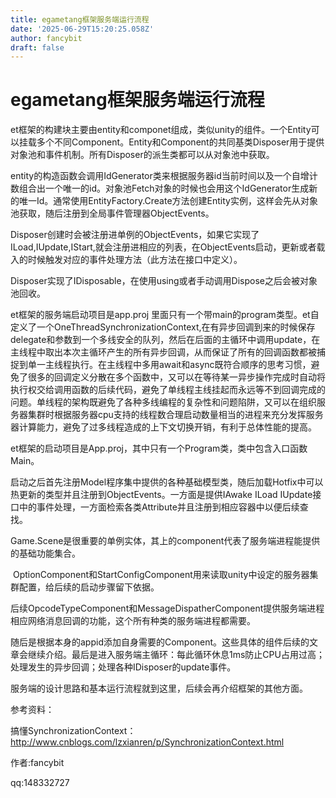 ```yaml
---
title: egametang框架服务端运行流程
date: '2025-06-29T15:20:25.058Z'
author: fancybit
draft: false
---
```

<div class="header"><h1 class="single-title animate__animated animate__pulse animate__faster">egametang框架服务端运行流程</h1></div>

<div class="content" id="content"><!-- raw HTML omitted --><p>et框架的构建块主要由entity和componet组成，类似unity的组件。一个Entity可以挂载多个不同Component。Entity和Component的共同基类Disposer用于提供对象池和事件机制。所有Disposer的派生类都可以从对象池中获取。</p><p>entity的构造函数会调用IdGenerator类来根据服务器id当前时间以及一个自增计数组合出一个唯一的id。对象池Fetch对象的时候也会用这个IdGenerator生成新的唯一Id。通常使用EntityFactory.Create方法创建Entity实例，这样会先从对象池获取，随后注册到全局事件管理器ObjectEvents。</p><p>Disposer创建时会被注册进单例的ObjectEvents，如果它实现了ILoad,IUpdate,IStart,就会注册进相应的列表，在ObjectEvents启动，更新或者载入的时候触发对应的事件处理方法（此方法在接口中定义）。</p><p>Disposer实现了IDisposable，在使用using或者手动调用Dispose之后会被对象池回收。</p><p>et框架的服务端启动项目是app.proj 里面只有一个带main的program类型。et自定义了一个OneThreadSynchronizationContext,在有异步回调到来的时候保存delegate和参数到一个多线安全的队列，然后在后面的主循环中调用update，在主线程中取出本次主循环产生的所有异步回调，从而保证了所有的回调函数都被捕捉到单一主线程执行。在主线程中多用await和async既符合顺序的思考习惯，避免了很多的回调定义分散在多个函数中，又可以在等待某一异步操作完成时自动将执行权交给调用函数的后续代码，避免了单线程主线挂起而永远等不到回调完成的问题。单线程的架构既避免了各种多线编程的复杂性和问题陷阱，又可以在组织服务器集群时根据服务器cpu支持的线程数合理启动数量相当的进程来充分发挥服务器计算能力，避免了过多线程造成的上下文切换开销，有利于总体性能的提高。</p><p>et框架的启动项目是App.proj，其中只有一个Program类，类中包含入口函数Main。</p><p><!-- raw HTML omitted -->启动之后首先注册Model程序集中提供的各种基础模型类，随后加载Hotfix中可以热更新的类型并且注册到ObjectEvents。一方面是提供IAwake ILoad IUpdate接口中的事件处理，一方面检索各类Attribute并且注册到相应容器中以便后续查找。<!-- raw HTML omitted --></p><p>Game.Scene是很重要的单例实体，其上的component代表了服务端进程能提供的基础功能集合。</p><p>&nbsp;OptionComponent和StartConfigComponent用来读取unity中设定的服务器集群配置，给后续的启动步骤留下依据。</p><p>后续OpcodeTypeComponent和MessageDispatherComponent提供服务端进程相应网络消息回调的功能，这个所有种类的服务端进程都需要。</p><p>随后是根据本身的appid添加自身需要的Component。这些具体的组件后续的文章会继续介绍。最后是进入服务端主循环：每此循环休息1ms防止CPU占用过高；处理发生的异步回调；处理各种IDisposer的update事件。</p><p>服务端的设计思路和基本运行流程就到这里，后续会再介绍框架的其他方面。</p><p></p><p>参考资料：</p><p><!-- raw HTML omitted -->搞懂SynchronizationContext：<!-- raw HTML omitted --><a href="http://www.cnblogs.com/lzxianren/p/SynchronizationContext.html" target="_blank" rel="external nofollow noopener noreferrer">http://www.cnblogs.com/lzxianren/p/SynchronizationContext.html</a><!-- raw HTML omitted --><!-- raw HTML omitted --></p><p></p><p>作者:fancybit</p><p>qq:148332727</p><!-- raw HTML omitted --></div>

